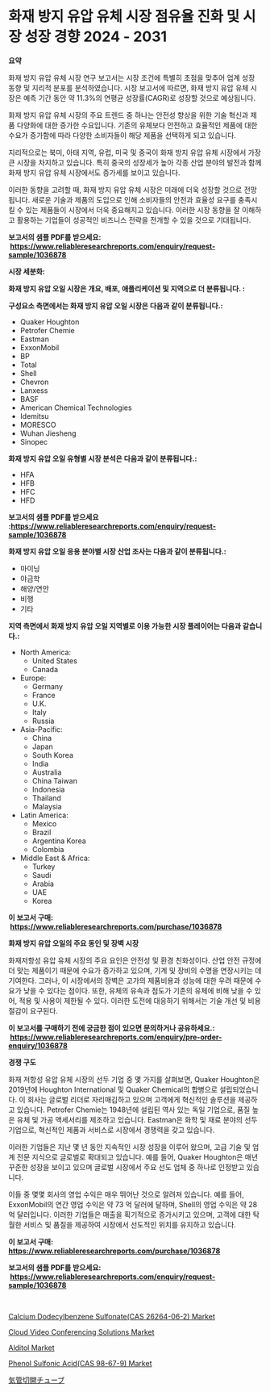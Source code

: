 <p><h1>화재 방지 유압 유체 시장 점유율 진화 및 시장 성장 경향 2024 - 2031</h1></p><p><strong>요약</strong></p>
<p><p>화재 방지 유압 유체 시장 연구 보고서는 시장 조건에 특별히 초점을 맞추어 업계 성장 동향 및 지리적 분포를 분석하였습니다. 시장 보고서에 따르면, 화재 방지 유압 유체 시장은 예측 기간 동안 약 11.3%의 연평균 성장률(CAGR)로 성장할 것으로 예상됩니다.</p><p>화재 방지 유압 유체 시장의 주요 트렌드 중 하나는 안전성 향상을 위한 기술 혁신과 제품 다양화에 대한 증가한 수요입니다. 기존의 유체보다 안전하고 효율적인 제품에 대한 수요가 증가함에 따라 다양한 소비자들이 해당 제품을 선택하게 되고 있습니다.</p><p>지리적으로는 북미, 아태 지역, 유럽, 미국 및 중국이 화재 방지 유압 유체 시장에서 가장 큰 시장을 차지하고 있습니다. 특히 중국의 성장세가 높아 각종 산업 분야의 발전과 함께 화재 방지 유압 유체 시장에서도 증가세를 보이고 있습니다.</p><p>이러한 동향을 고려할 때, 화재 방지 유압 유체 시장은 미래에 더욱 성장할 것으로 전망됩니다. 새로운 기술과 제품의 도입으로 인해 소비자들의 안전과 효율성 요구를 충족시킬 수 있는 제품들이 시장에서 더욱 중요해지고 있습니다. 이러한 시장 동향을 잘 이해하고 활용하는 기업들이 성공적인 비즈니스 전략을 전개할 수 있을 것으로 기대됩니다.</p></p>
<p><strong>보고서의 샘플 PDF를 받으세요: &nbsp;<a href="https://www.reliableresearchreports.com/enquiry/request-sample/1036878">https://www.reliableresearchreports.com/enquiry/request-sample/1036878</a></strong></p>
<p><strong>시장 세분화:</strong></p>
<p><strong> 화재 방지 유압 오일 시장은 개요, 배포, 애플리케이션 및 지역으로 더 분류됩니다. :</strong></p>
<p><strong>구성요소 측면에서는 화재 방지 유압 오일 시장은 다음과 같이 분류됩니다.:</strong></p>
<p><ul><li>Quaker Houghton</li><li>Petrofer Chemie</li><li>Eastman</li><li>ExxonMobil</li><li>BP</li><li>Total</li><li>Shell</li><li>Chevron</li><li>Lanxess</li><li>BASF</li><li>American Chemical Technologies</li><li>Idemitsu</li><li>MORESCO</li><li>Wuhan Jiesheng</li><li>Sinopec</li></ul></p>
<p><strong> 화재 방지 유압 오일 유형별 시장 분석은 다음과 같이 분류됩니다.:</strong></p>
<p><ul><li>HFA</li><li>HFB</li><li>HFC</li><li>HFD</li></ul></p>
<p><strong>보고서의 샘플 PDF를 받으세요 :<a href="https://www.reliableresearchreports.com/enquiry/request-sample/1036878">https://www.reliableresearchreports.com/enquiry/request-sample/1036878</a></strong></p>
<p><strong> 화재 방지 유압 오일 응용 분야별 시장 산업 조사는 다음과 같이 분류됩니다.:</strong></p>
<p><ul><li>마이닝</li><li>야금학</li><li>해양/연안</li><li>비행</li><li>기타</li></ul></p>
<p><strong>지역 측면에서 화재 방지 유압 오일 지역별로 이용 가능한 시장 플레이어는 다음과 같습니다.:</strong></p>
<p><ul>
    <li>
        North America:
        <ul>
            <li>United States</li>
            <li>Canada</li>
        </ul>
    </li>
    <li>
        Europe:
        <ul>
            <li>Germany</li>
            <li>France</li>
            <li>U.K.</li>
            <li>Italy</li>
            <li>Russia</li>
        </ul>
    </li>
    <li>
        Asia-Pacific:
        <ul>
            <li>China</li>
            <li>Japan</li>
            <li>South Korea</li>
            <li>India</li>
            <li>Australia</li>
            <li>China Taiwan</li>
            <li>Indonesia</li>
            <li>Thailand</li>
            <li>Malaysia</li>
        </ul>
    </li>
    <li>
        Latin America:
        <ul>
            <li>Mexico</li>
            <li>Brazil</li>
            <li>Argentina Korea</li>
            <li>Colombia</li>
        </ul>
    </li>
    <li>
        Middle East & Africa:
        <ul>
            <li>Turkey</li>
            <li>Saudi</li>
            <li>Arabia</li>
            <li>UAE</li>
            <li>Korea</li>
        </ul>
    </li>
    </ul></p>
<p><strong>이 보고서 구매: &nbsp;<a href="https://www.reliableresearchreports.com/purchase/1036878">https://www.reliableresearchreports.com/purchase/1036878</a></strong></p>
<p><strong>화재 방지 유압 오일의 주요 동인 및 장벽 시장</strong></p>
<p><p>화재저항성 유압 유체 시장의 주요 요인은 안전성 및 환경 친화성이다. 산업 안전 규정에 더 맞는 제품이기 때문에 수요가 증가하고 있으며, 기계 및 장비의 수명을 연장시키는 데 기여한다. 그러나, 이 시장에서의 장벽은 고가의 제품비용과 성능에 대한 우려 때문에 수요가 낮을 수 있다는 점이다. 또한, 유체의 유속과 점도가 기존의 유체에 비해 낮을 수 있어, 적용 및 사용이 제한될 수 있다. 이러한 도전에 대응하기 위해서는 기술 개선 및 비용 절감이 요구된다.</p></p>
<p><strong>이 보고서를 구매하기 전에 궁금한 점이 있으면 문의하거나 공유하세요.: &nbsp;<a href="https://www.reliableresearchreports.com/enquiry/pre-order-enquiry/1036878">https://www.reliableresearchreports.com/enquiry/pre-order-enquiry/1036878</a></strong></p>
<p><strong>경쟁 구도</strong></p>
<p><p>화재 저항성 유압 유체 시장의 선두 기업 중 몇 가지를 살펴보면, Quaker Houghton은 2019년에 Houghton International 및 Quaker Chemical의 합병으로 설립되었습니다. 이 회사는 글로벌 리더로 자리매김하고 있으며 고객에게 혁신적인 솔루션을 제공하고 있습니다. Petrofer Chemie는 1948년에 설립된 역사 있는 독일 기업으로, 품질 높은 유체 및 가공 액세서리를 제조하고 있습니다. Eastman은 화학 및 재료 분야의 선두 기업으로, 혁신적인 제품과 서비스로 시장에서 경쟁력을 갖고 있습니다.</p><p>이러한 기업들은 지난 몇 년 동안 지속적인 시장 성장을 이루어 왔으며, 고급 기술 및 업계 전문 지식으로 글로벌로 확대되고 있습니다. 예를 들어, Quaker Houghton은 매년 꾸준한 성장을 보이고 있으며 글로벌 시장에서 주요 선도 업체 중 하나로 인정받고 있습니다.</p><p>이들 중 몇몇 회사의 영업 수익은 매우 뛰어난 것으로 알려져 있습니다. 예를 들어, ExxonMobil의 연간 영업 수익은 약 73 억 달러에 달하며, Shell의 영업 수익은 약 28 억 달러입니다. 이러한 기업들은 매출을 획기적으로 증가시키고 있으며, 고객에 대한 탁월한 서비스 및 품질을 제공하여 시장에서 선도적인 위치를 유지하고 있습니다.</p></p>
<p><strong>이 보고서 구매: &nbsp; <a href="https://www.reliableresearchreports.com/purchase/1036878">https://www.reliableresearchreports.com/purchase/1036878</a></strong></p>
<p><strong>보고서의 샘플 PDF를 받으세요: &nbsp;<a href="https://www.reliableresearchreports.com/enquiry/request-sample/1036878">https://www.reliableresearchreports.com/enquiry/request-sample/1036878</a></strong><strong></strong></p>
<p>&nbsp;</p>
<p><p><a href="https://issuu.com/reportprime-2/docs/calcium-dodecylbenzene-sulfonatecas-26264-06-2-mar">Calcium Dodecylbenzene Sulfonate(CAS 26264-06-2) Market</a></p><p><a href="https://mire-aunt-385.notion.site/Cloud-Video-Conferencing-Solutions-Market-Size-and-Growth-Market-Segmentation-Regional-and-Country-69600b3743c14270900317ed579df435">Cloud Video Conferencing Solutions Market</a></p><p><a href="https://github.com/mahnoor2003/Market-Research-Report-List-3/blob/main/alditol-market.md">Alditol Market</a></p><p><a href="https://issuu.com/reportprime-2/docs/phenol-sulfonic-acidcas-98-67-9-market-size-2030.p">Phenol Sulfonic Acid(CAS 98-67-9) Market</a></p><p><a href="https://github.com/ksxzwxabcuynh011/Market-Research-Report-List-1/blob/main/8848353190175.md">気管切開チューブ</a></p></p>
